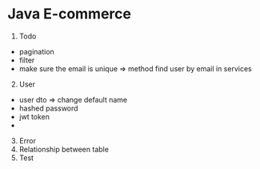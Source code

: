 # Java E-commerce

1. Todo
- pagination
- filter
- make sure the email is unique => method find user by email in services


2. User
- user dto => change default name
- hashed password
- jwt token
- 

3. Error
4. Relationship between table
5. Test
